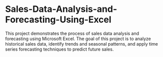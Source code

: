 # Sales-Data-Analysis-and-Forecasting-Using-Excel
This project demonstrates the process of sales data analysis and forecasting using Microsoft Excel. The goal of this project is to analyze historical sales data, identify trends and seasonal patterns, and apply time series forecasting techniques to predict future sales.
